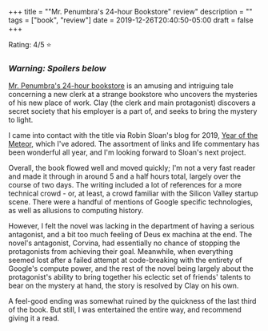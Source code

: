 +++
title = "\"Mr. Penumbra's 24-hour Bookstore\" review"
description = ""
tags = ["book", "review"]
date = 2019-12-26T20:40:50-05:00
draft = false
+++

Rating: 4/5 ⭐️

### _Warning: Spoilers below_

[Mr. Penumbra's 24-hour bookstore](https://bookish.tech/search?id=13538873&type=goodreads) is an amusing and intriguing tale concerning a new clerk at a strange bookstore who uncovers the mysteries of his new place of work.
Clay (the clerk and main protagonist) discovers a secret society that his employer is a part of, and seeks to bring the mystery to light.

I came into contact with the title via Robin Sloan's blog for 2019, [Year of the Meteor](https://desert.glass/), which I've adored.
The assortment of links and life commentary has been wonderful all year, and I'm looking forward to Sloan's next project.

Overall, the book flowed well and moved quickly; I'm not a very fast reader and made it through in around 5 and a half hours total, largely over the course of two days.
The writing included a lot of references for a more technical crowd - or, at least, a crowd familiar with the Silicon Valley startup scene.
There were a handful of mentions of Google specific technologies, as well as allusions to computing history.

However, I felt the novel was lacking in the department of having a serious antagonist, and a bit too much feeling of Deus ex machina at the end.
The novel's antagonist, Corvina, had essentially no chance of stopping the protagonists from achieving their goal.
Meanwhile, when everything seemed lost after a failed attempt at code-breaking with the entirety of Google's compute power, and the rest of the novel being largely about the protagonist's ability to bring together his eclectic set of friends' talents to bear on the mystery at hand, the story is resolved by Clay on his own.

A feel-good ending was somewhat ruined by the quickness of the last third of the book.
But still, I was entertained the entire way, and recommend giving it a read.
